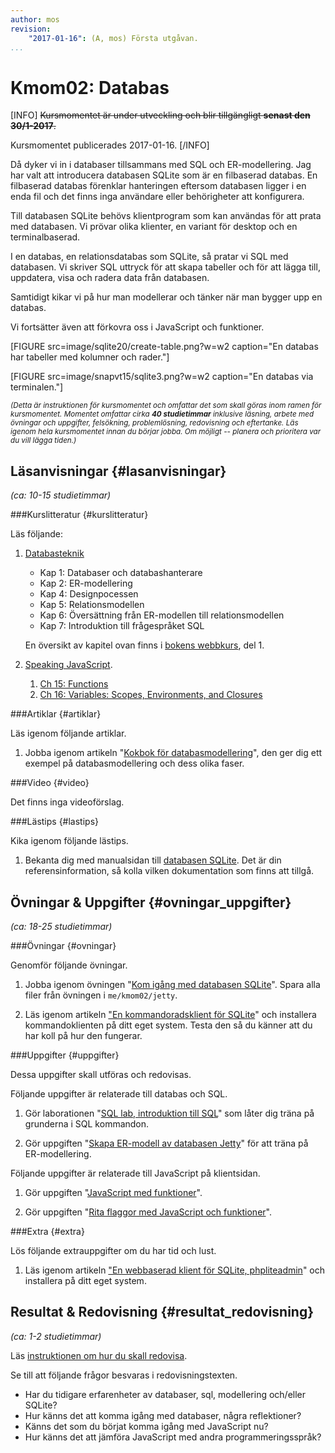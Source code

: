 ```yaml
---
author: mos
revision:
    "2017-01-16": (A, mos) Första utgåvan.
...
```

Kmom02: Databas
==================================

[INFO]
<strike>Kursmomentet är under utveckling och blir tillgängligt **senast den 30/1-2017**.</strike>

Kursmomentet publicerades 2017-01-16.
[/INFO]

Då dyker vi in i databaser tillsammans med SQL och ER-modellering. Jag har valt att introducera databasen SQLite som är en filbaserad databas. En filbaserad databas förenklar hanteringen eftersom databasen ligger i en enda fil och det finns inga användare eller behörigheter att konfigurera.

Till databasen SQLite behövs klientprogram som kan användas för att prata med databasen. Vi prövar olika klienter, en variant för desktop och en terminalbaserad.

I en databas, en relationsdatabas som SQLite, så pratar vi SQL med databasen. Vi skriver SQL uttryck för att skapa tabeller och för att lägga till, uppdatera, visa och radera data från databasen.

Samtidigt kikar vi på hur man modellerar och tänker när man bygger upp en databas.

Vi fortsätter även att förkovra oss i JavaScript och funktioner.

<!--more-->

[FIGURE src=image/sqlite20/create-table.png?w=w2 caption="En databas har tabeller med kolumner och rader."]

[FIGURE src=image/snapvt15/sqlite3.png?w=w2 caption="En databas via terminalen."]



<small><i>(Detta är instruktionen för kursmomentet och omfattar det som skall göras inom ramen för kursmomentet. Momentet omfattar cirka **40 studietimmar** inklusive läsning, arbete med övningar och uppgifter, felsökning, problemlösning, redovisning och eftertanke. Läs igenom hela kursmomentet innan du börjar jobba. Om möjligt -- planera och prioritera var du vill lägga tiden.)</i></small>



Läsanvisningar  {#lasanvisningar}
---------------------------------

*(ca: 10-15 studietimmar)*


###Kurslitteratur  {#kurslitteratur}

Läs följande:

1. [Databasteknik](kunskap/boken-databasteknik)
    * Kap 1: Databaser och databashanterare
    * Kap 2: ER-modellering
    * Kap 4: Designpocessen
    * Kap 5: Relationsmodellen
    * Kap 6: Översättning från ER-modellen till relationsmodellen
    * Kap 7: Introduktion till frågespråket SQL

    En översikt av kapitel ovan  finns i [bokens webbkurs](http://www.databasteknik.se/webbkursen/), del 1.


1. [Speaking JavaScript](kunskap/boken-speaking-javascript).

    1. [Ch 15: Functions](http://speakingjs.com/es5/ch15.html)
    1. [Ch 16: Variables: Scopes, Environments, and Closures](http://speakingjs.com/es5/ch16.html)



###Artiklar {#artiklar}

Läs igenom följande artiklar.

1. Jobba igenom artikeln "[Kokbok för databasmodellering](kunskap/kokbok-for-databasmodellering)", den ger dig ett exempel på databasmodellering och dess olika faser.



###Video  {#video}

Det finns inga videoförslag.



###Lästips {#lastips}

Kika igenom följande lästips.

1. Bekanta dig med manualsidan till [databasen SQLite](https://sqlite.org/). Det är din referensinformation, så kolla vilken dokumentation som finns att tillgå.



Övningar & Uppgifter  {#ovningar_uppgifter}
-------------------------------------------

*(ca: 18-25 studietimmar)*


###Övningar {#ovningar}

Genomför följande övningar.

1. Jobba igenom övningen "[Kom igång med databasen SQLite](kunskap/kom-igang-med-databasen-sqlite)". Spara alla filer från övningen i `me/kmom02/jetty`.

1. Läs igenom artikeln ["En kommandoradsklient för SQLite](kunskap/en-kommandoradsklient-for-sqlite)" och installera kommandoklienten på ditt eget system. Testa den så du känner att du har koll på hur den fungerar.




###Uppgifter {#uppgifter}

Dessa uppgifter skall utföras och redovisas.

Följande uppgifter är relaterade till databas och SQL.

1. Gör laborationen "[SQL lab, introduktion till SQL](uppgift/sql-lab-introduktion-till-sql-dbjs)" som låter dig träna på grunderna i SQL kommandon.

1. Gör uppgiften "[Skapa ER-modell av databasen Jetty](uppgift/skapa-er-modell-av-databasen-jetty)" för att träna på ER-modellering.



Följande uppgifter är relaterade till JavaScript på klientsidan.

1. Gör uppgiften "[JavaScript med funktioner](uppgift/javascript-med-funktioner-dbjs)".

2. Gör uppgiften "[Rita flaggor med JavaScript och funktioner](uppgift/gor-svenska-flaggan-med-javascript-html-och-css-dbjs)".



###Extra {#extra}

Lös följande extrauppgifter om du har tid och lust.

1. Läs igenom artikeln ["En webbaserad klient för SQLite, phpliteadmin](kunskap/en-webbaserad-klient-for-sqlite-phpliteadmin)" och installera på ditt eget system.



Resultat & Redovisning  {#resultat_redovisning}
-----------------------------------------------

*(ca: 1-2 studietimmar)*

Läs [instruktionen om hur du skall redovisa](kurser/dbjs/redovisa).

Se till att följande frågor besvaras i redovisningstexten.

* Har du tidigare erfarenheter av databaser, sql, modellering och/eller SQLite?
* Hur känns det att komma igång med databaser, några reflektioner?
* Känns det som du börjat komma igång med JavaScript nu?
* Hur känns det att jämföra JavaScript med andra programmeringsspråk?
